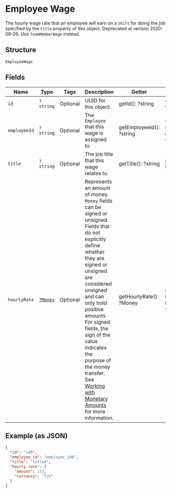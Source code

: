 
# Employee Wage

The hourly wage rate that an employee will earn on a `Shift` for doing the job
specified by the `title` property of this object. Deprecated at verison 2020-08-26. Use `TeamMemberWage` instead.

## Structure

`EmployeeWage`

## Fields

| Name | Type | Tags | Description | Getter | Setter |
|  --- | --- | --- | --- | --- | --- |
| `id` | `?string` | Optional | UUID for this object. | getId(): ?string | setId(?string id): void |
| `employeeId` | `?string` | Optional | The `Employee` that this wage is assigned to. | getEmployeeId(): ?string | setEmployeeId(?string employeeId): void |
| `title` | `?string` | Optional | The job title that this wage relates to. | getTitle(): ?string | setTitle(?string title): void |
| `hourlyRate` | [`?Money`](/doc/models/money.md) | Optional | Represents an amount of money. `Money` fields can be signed or unsigned.<br>Fields that do not explicitly define whether they are signed or unsigned are<br>considered unsigned and can only hold positive amounts. For signed fields, the<br>sign of the value indicates the purpose of the money transfer. See<br>[Working with Monetary Amounts](https://developer.squareup.com/docs/build-basics/working-with-monetary-amounts)<br>for more information. | getHourlyRate(): ?Money | setHourlyRate(?Money hourlyRate): void |

## Example (as JSON)

```json
{
  "id": "id0",
  "employee_id": "employee_id0",
  "title": "title4",
  "hourly_rate": {
    "amount": 172,
    "currency": "TJS"
  }
}
```

